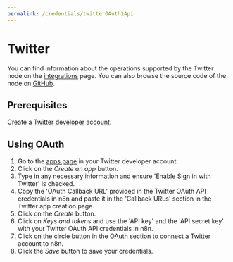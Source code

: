 ```yaml
---
permalink: /credentials/twitterOAuth1Api
---
```


# Twitter

You can find information about the operations supported by the Twitter node on the [integrations](https://n8n.io/integrations/n8n-nodes-base.twitter) page. You can also browse the source code of the node on [GitHub](https://github.com/n8n-io/n8n/tree/master/packages/nodes-base/nodes/Twitter).

## Prerequisites

Create a [Twitter developer account](https://developer.twitter.com/).

## Using OAuth

1. Go to the [apps page](https://developer.twitter.com/en/apps) in your Twitter developer account.
2. Click on the *Create an app* button.
3. Type in any necessary information and ensure 'Enable Sign in with Twitter' is checked. 
4. Copy the 'OAuth Callback URL' provided in the Twitter OAuth API credentials in n8n and paste it in the 'Callback URLs' section in the Twitter app creation page.
5. Click on the *Create* button.
6. Click on *Keys and tokens* and use the 'API key' and the 'API secret key' with your Twitter OAuth API credentials in n8n.
7. Click on the circle button in the OAuth section to connect a Twitter account to n8n.
8. Click the *Save* button to save your credentials.

